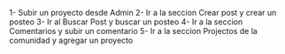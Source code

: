 1- Subir un proyecto desde Admin 
2- Ir a la seccion Crear post y crear un posteo
3- Ir al Buscar Post y buscar un posteo
4- Ir a la seccion Comentarios y subir un comentario
5- Ir a la seccion Projectos de la comunidad y agregar un proyecto